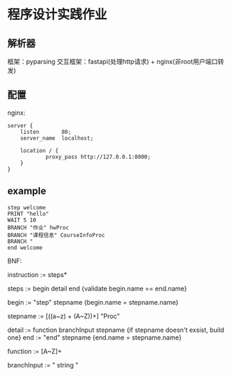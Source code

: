 # 程序设计实践作业

## 解析器

框架：pyparsing
交互框架：fastapi(处理http请求) + nginx(非root用户端口转发)

## 配置

nginx:

```
server {
    listen       80;
    server_name  localhost;

    location / {
            proxy_pass http://127.0.0.1:8000;
    }
}
```

## example

```
step welcome
PRINT "hello"
WAIT 5 10
BRANCH "作业" hwProc
BRANCH "课程信息" CourseInfoProc
BRANCH "
end welcome
```

BNF:

instruction := steps*

steps       := begin detail end {validate begin.name == end.name}

begin       := "step" stepname {begin.name = stepname.name}

stepname    := \[((a~z) + (A~Z))+\] "Proc"

detail      := function branchInput stepname {if stepname doesn't 
exsist, build one} 
end         := "end" stepname {end.name = stepname.name}

function    := \[A~Z\]+

branchInput := " string "